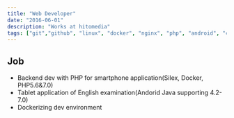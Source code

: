 ```yaml
---
title: "Web Developer"
date: "2016-06-01"
description: "Works at hitomedia"
tags: ["git","github", "linux", "docker", "nginx", "php", "android", "circleci", "digitalocean"]
---
```


## Job

- Backend dev with PHP for smartphone application(Silex, Docker, PHP5.6&7.0)
- Tablet application of English examination(Andorid Java supporting 4.2-7.0)
- Dockerizing dev environment
